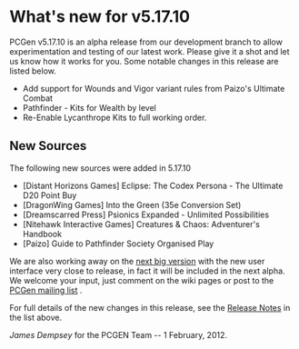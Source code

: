 What's new for v5.17.10
======================

PCGen v5.17.10 is an alpha release from our development branch to allow
experimentation and testing of our latest work. Please give it a shot
and let us know how it works for you.
Some notable changes in this release are listed below.

* Add support for Wounds and Vigor variant rules from Paizo's Ultimate Combat
* Pathfinder - Kits for Wealth by level
* Re-Enable Lycanthrope Kits to full working order.


New Sources
-----------
The following new sources were added in 5.17.10

* [Distant Horizons Games] Eclipse: The Codex Persona - The Ultimate D20 Point Buy
* [DragonWing Games] Into the Green (35e Conversion Set)
* [Dreamscarred Press] Psionics Expanded - Unlimited Possibilities
* [Nitehawk Interactive Games] Creatures & Chaos: Adventurer's Handbook
* [Paizo] Guide to Pathfinder Society Organised Play


We are also working away on the
[next big version](http://wiki.pcgen.org/index.php?title=Release_6.0.x) with the 
new user interface very close to release, in fact it will be included in the next 
alpha. We welcome your input, just comment on the wiki pages or post to the
[PCGen mailing list](http://games.groups.yahoo.com/group/pcgen/)
.

For full details of the new changes in this release, see the
[Release Notes](http://sourceforge.net/projects/pcgen/files/PCGen%20Unstable/5.17.10%20Alpha/pcgen-release-notes-5179.html/download) in the list above.

*James Dempsey* for the PCGEN Team -- 1 February, 2012.
